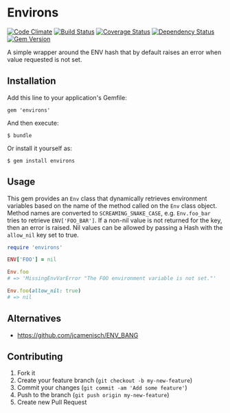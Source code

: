 # Environs
[![Code Climate](https://codeclimate.com/repos/51d37914c7f3a376e005daec/badges/df1a7c1a328f0eda6db1/gpa.png)](https://codeclimate.com/repos/51d37914c7f3a376e005daec/feed)
[![Build Status](https://travis-ci.org/primedia/environs.png)](https://travis-ci.org/primedia/environs)
[![Coverage Status](https://coveralls.io/repos/primedia/environs/badge.png?branch=dev)](https://coveralls.io/r/primedia/environs?branch=dev)
[![Dependency Status](https://gemnasium.com/primedia/environs.png)](https://gemnasium.com/primedia/environs)
[![Gem Version](https://badge.fury.io/rb/environs.png)](http://badge.fury.io/rb/environs)

A simple wrapper around the ENV hash that by default raises an error when value requested is not set.

## Installation

Add this line to your application's Gemfile:

    gem 'environs'

And then execute:

    $ bundle

Or install it yourself as:

    $ gem install environs

## Usage

This gem provides an `Env` class that dynamically retrieves environment variables based on the name of the method called on the `Env` class object. Method names are converted to `SCREAMING_SNAKE_CASE`, e.g. `Env.foo_bar` tries to retrieve `ENV['FOO_BAR']`. If a non-nil value is not returned for the key, then an error is raised. Nil values can be allowed by passing a Hash with the `allow_nil` key set to true.

```ruby
require 'environs'

ENV['FOO'] = nil

Env.foo
# => 'MissingEnvVarError "The FOO environment variable is not set."'

Env.foo(allow_nil: true)
# => nil
```

## Alternatives

* https://github.com/jcamenisch/ENV_BANG

## Contributing

1. Fork it
2. Create your feature branch (`git checkout -b my-new-feature`)
3. Commit your changes (`git commit -am 'Add some feature'`)
4. Push to the branch (`git push origin my-new-feature`)
5. Create new Pull Request
